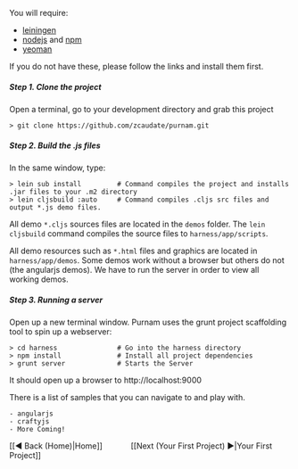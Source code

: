 You will require:

- [leiningen](https://github.com/technomancy/leiningen)
- [nodejs](http://nodejs.org/) and [npm](https://npmjs.org/)
- [yeoman](http://yeoman.io/)

If you do not have these, please follow the links and install them first.

##### Step 1. Clone the project

Open a terminal, go to your development directory and grab this project

    > git clone https://github.com/zcaudate/purnam.git

##### Step 2. Build the .js files

In the same window, type:

    > lein sub install         # Command compiles the project and installs .jar files to your .m2 directory
    > lein cljsbuild :auto     # Command compiles .cljs src files and output *.js demo files.

All demo `*.cljs` sources files are located in the `demos` folder. The `lein cljsbuild` command compiles the source files to `harness/app/scripts`.

All demo resources such as `*.html` files and graphics are located in `harness/app/demos`. Some demos work without a browser but others do not (the angularjs demos). We have to run the server in order to view all working demos.

##### Step 3. Running a server

Open up a new terminal window. Purnam uses the grunt project scaffolding tool to spin up a webserver:

    > cd harness               # Go into the harness directory
    > npm install              # Install all project dependencies
    > grunt server             # Starts the Server

It should open up a browser to http://localhost:9000

There is a list of samples that you can navigate to and play with.

    - angularjs
    - craftyjs
    - More Coming!

[[◄ Back (Home)|Home]] `      ` [[Next (Your First Project) ►|Your First Project]]